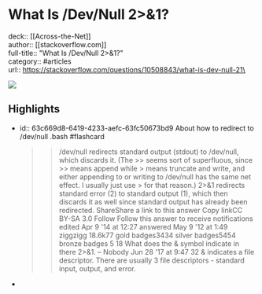# What Is /Dev/Null 2>&1?

deck:: [[Across-the-Net]]\
author:: [[stackoverflow.com]]\
full-title:: "What Is /Dev/Null 2>&1?"\
category:: #articles\
url:: https://stackoverflow.com/questions/10508843/what-is-dev-null-21\

![](https://readwise-assets.s3.amazonaws.com/static/images/article4.6bc1851654a0.png)
## Highlights
- id:: 63c669d8-6419-4233-aefc-63fc50673bd9
   About how to redirect to /dev/null .bash #flashcard 
    >> /dev/null redirects standard output (stdout) to /dev/null, which discards it.
     (The >> seems sort of superfluous, since >> means append while > means truncate and write, and either appending to or writing to /dev/null has the same net effect. I usually just use > for that reason.)
     2>&1 redirects standard error (2) to standard output (1), which then discards it as well since standard output has already been redirected.
     ShareShare a link to this answer Copy linkCC BY-SA 3.0
     Follow
     Follow this answer to receive notifications
     edited Apr 9 '14 at 12:27
     answered May 9 '12 at 1:49
     ziggzigg
     18.6k77 gold badges3434 silver badges5454 bronze badges
     5 
     18
     What does the & symbol indicate in there 2>&1.
     – Nobody
     Jun 28 '17 at 9:47
     32
     & indicates a file descriptor. There are usually 3 file descriptors - standard input, output, and error.
-
